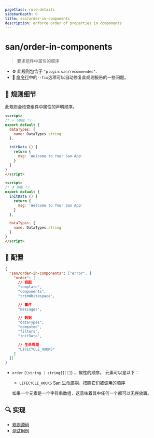 ```yaml
---
pageClass: rule-details
sidebarDepth: 0
title: san/order-in-components
description: enforce order of properties in components
---
```

# san/order-in-components
> 要求组件中属性的顺序

- :gear: 此规则包含于 `"plugin:san/recommended"`.
- :wrench: [命令行](https://eslint.org/docs/user-guide/command-line-interface#fixing-problems)中的`--fix`选项可以自动修复此规则报告的一些问题。

## :book: 规则细节

此规则会检查组件中属性的声明顺序。

<eslint-code-block fix :rules="{'san/order-in-components': ['error']}">

```html
<script>
/* ✓ GOOD */
export default {
  dataTypes: {
    name: DataTypes.string
  },

  initData () {
    return {
      msg: 'Welcome to Your San App'
    }
  }
}
</script>
```

</eslint-code-block>

<eslint-code-block fix :rules="{'san/order-in-components': ['error']}">

```html
<script>
/* ✗ BAD */
export default {
  initData () {
    return {
      msg: 'Welcome to Your San App'
    }
  },

  dataTypes: {
    name: DataTypes.string
  }
}
</script>
```

</eslint-code-block>

## :wrench: 配置

```json
{
  "san/order-in-components": ["error", {
    "order": [
      // 视图
      "template",
      "components",
      "trimWhitespace",

      // 事件
      "messages",

      // 数据
      "dataTypes",
      "computed",
      "filters",
      "initData",

      // 生命周期
      "LIFECYCLE_HOOKS"
    ]
  }]
}
```

* `order` (`(string | string[])[]`) ... 属性的顺序。 元素可以是以下：

  * `LIFECYCLE_HOOKS` [San 生命周期]()，按照它们被调用的顺序

  如果一个元素是一个字符串数组，这意味着其中任何一个都可以无序放置。

## :mag: 实现

- [规则源码](https://github.com/ecomfe/eslint-plugin-san/blob/main/lib/rules/order-in-components.js)
- [测试用例](https://github.com/ecomfe/eslint-plugin-san/tree/main/__tests__/lib/rules/order-in-components.test.js)

[San 生命周期]: https://baidu.github.io/san/tutorial/component/#%E7%94%9F%E5%91%BD%E5%91%A8%E6%9C%9F

